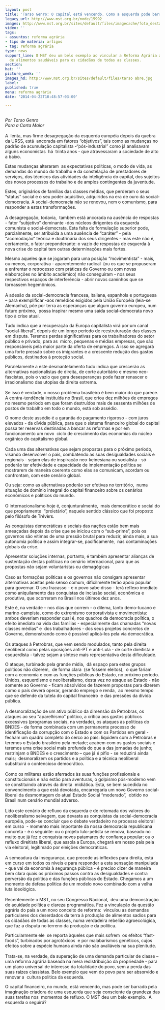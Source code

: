 ```yaml
---
layout: post
title: 'Tarso Genro: O capital está vencendo. Como a esquerda pode barrá-lo?'
legacy_url: http://www.mst.org.br/node/15992
images: http://www.mst.org.br/sites/default/files/imagecache/foto_destaque/tarso abre.jpg
video: ''
tags:
- assuntos: reforma agrária
- tipo de matéria: artigos
- tag: reforma agrária
type: news
support_line: O MST deu um belo exemplo ao vincular a Reforma Agrária ao tema da  produção
  de alimentos saudáveis para os cidadãos de todas as classes.
section: 
hat: ''
picture_week: ''
images_hd: http://www.mst.org.br/sites/default/files/tarso abre.jpg
label: 
published: true
menu: reforma agrária
date: '2014-04-22T10:48:57-03:00'

---
```

<p><br><em>Por&nbsp;Tarso&nbsp;Genro<br>Para a Carta Maior</em><br><br>A&nbsp; lenta, mas firme desagregação da esquerda européia depois da quebra da URSS, está&nbsp; ancorada em fatores “objetivos”, tais como as mudanças no padrão de acumulação capitalista -“pós-industrial” como já analisavam alguns economistas&nbsp; há&nbsp; trinta anos - que atravessaram a sociedade de alto a baixo.</p><p>Estas mudanças alteraram&nbsp; as expectativas políticas, o modo de vida, as demandas do mundo do trabalho e da constelação de prestadores de serviços, dos técnicos das atividades da inteligência do capital, dos sujeitos dos novos processos do trabalho e de amplos contingentes da juventude.</p><p>Estes, originários de famílias das classes médias, que perderam o seus “status” social e o seu poder aquisitivo, adquiridos na era de ouro da social-democracia. A social-democracia não se renovou, nem o comunismo, para responder a estas transformações.<br><br>A desagregação, todavia,&nbsp; também está ancorada na ausência de respostas - fator “subjetivo” dominante -dos núcleos dirigentes da esquerda comunista e social-democrata. Esta falta de formulação superior pode, parcialmente, ser atribuída a uma ausência de “caráter” - pela “acomodação” teórica e doutrinária dos seus dirigentes - mas este não é, certamente, o fator preponderante: o vazio de respostas de esquerda à nova crise do capital tem outras determinações mais fortes.</p><p>Mesmo aqueles que se jogaram para uma posição “movimentista” - mais, ou menos, corporativa - aparentemente radical&nbsp; (ou os que se propuseram a enfrentar o retrocesso com práticas de Governo ou com novas elaborações no âmbito acadêmico) não conseguiram - nos seus respectivos espaços de interferência - abrir novos caminhos que se tornassem hegemônicos.<br><br>A adesão da social-democracia francesa, italiana, espanhola e portuguesa – para exemplificar -aos remédios exigidos pela União Européia (leia-se Alemanha), põe por terra as esperanças que algum governo europeu, num futuro próximo,&nbsp; possa inspirar mesmo uma saída social-democrata novo tipo à crise atual.</p><p>Tudo indica que a recuperação da Europa capitalista virá por um canal “social-liberal”, depois de um longo período de reestruturação das classes em disputa. Teremos perdas significativas para os trabalhadores do setor público e privado, para as&nbsp; micro, pequenas e médias empresas, que são responsáveis pela maior parte da oferta de empregos. A isso se agregará uma forte pressão sobre os imigrantes e a crescente redução dos gastos públicos, destinados à proteção social.</p><p>Paralelamente a este desmantelamento tudo indica que crescerão as alternativas nacionalistas de direita, de corte autoritário e mesmo neo-fascistas, pois o vazio que gera desesperanças pode fazer renascer o irracionalismo das utopias da direita extrema.<br><br>Se isso é verdade, o nosso problema brasileiro é bem maior do que parece. A contra-tendência instituída no Brasil, que criou dez milhões de empregos no mesmo período em que foram destruídos mais de sessenta milhões de postos de trabalho em todo o mundo, está sob assédio.</p><p>O nome deste assédio é a garantia do pagamento rigoroso - com juros elevados - da dívida pública, para que o sistema financeiro global do capital possa ter reservas destinadas a bancar as reformas e por em funcionamento um novo&nbsp; ciclo de crescimento das economias do núcleo orgânico do capitalismo global.<br><br>Cada uma das alternativas que sejam propostas para o próximo período, visando desenvolver o país, combatendo as suas desigualdades sociais e regionais - sejam elas de inspiração neo-keinesiana ou socialista - só poderão ter efetividade e capacidade de implementação política se mostrarem de maneira coerente como elas se comunicam, acordam ou confrontam, com este cenário global.</p><p>Ou seja: como as alternativas poderão ser efetivas no território,&nbsp; numa situação de domínio integral do capital financeiro sobre os cenários econômicos e políticos do mundo.<br><br>O internacionalismo hoje é, conjunturalmente,&nbsp; mais democrático e social do que propriamente&nbsp; “proletário”, naquele sentido clássico que foi proposto pelo filósofo de Trévèrs.</p><p>As conquistas democráticas e sociais das nações estão bem mais ameaçadas depois da crise que se iniciou com o “sub-prime”, pois os governos são vítimas de uma pressão brutal para reduzir, ainda mais, a sua autonomia política e assim integrar-se, pacificamente,&nbsp; nas contaminações globais da crise.&nbsp;</p><p>Apresentar soluções internas, portanto, é também apresentar alianças de sustentação destas políticas no cenário internacional, para que as propostas não sejam voluntaristas ou demagógicas<br><br>Caso as formações políticas e os governos não consigam apresentar alternativas aceitas pelo senso comum, dificilmente terão apoio popular para governar. O seu fracasso - e o povo sabe disso - terá reflexo imediato como aniquilamento das conquistas de inclusão social, econômica e produtiva, que ocorreram no Brasil nos últimos dez anos.</p><p>Este é, na verdade – nos dias que correm - o dilema, tanto demo-tucano e marino-campista, como do extremismo corporativista e movimentista: ambos deveriam responder qual é, nos quadros da democracia política, o efeito imediato na vida das famílias - especialmente das chamadas “novas classes médias” e&nbsp; dos trabalhadores - dos seus projetos concretos de Governo, demonstrando como é possível aplicá-los pela via democrática.<br><br>Os ataques à Petrobras, que vem sendo modulados, tanto pela direita neoliberal como pelas oposições anti-PT e anti-Lula - de corte direitista e esquerdista - talvez sejam a síntese mais representativa desta dificuldade.</p><p>O ataque, turbinado pela grande mídia,&nbsp; dá espaço para estes grupos políticos não dizerem,&nbsp; de forma clara&nbsp; (se fossem eleitos),&nbsp; o que fariam com a economia e com as funções públicas do Estado, no próximo período. Unidos, esquerdismo e neoliberalismo, desta vez no ataque ao Estado - não somente ao Governo - ficam absolvidos de fazerem propostas para dizerem como o país deverá operar, gerando emprego e renda,&nbsp; ao mesmo tempo que se defende da tutela do capital financeiro&nbsp; e das pressões da dívida pública.<br><br>A desmoralização de um ativo público da dimensão da Petrobras, os ataques ao seu “aparelhismo” político, a crítica aos gastos públicos excessivos (programas sociais, na verdade), os ataques às políticas do BNDES - de forma combinada com um permanente processo de identificação da corrupção com o Estado e com os Partidos em geral - fecham um quadro completo do cerco ao país: liquidem com a Petrobras e teremos o Estado brasileiro pela metade; acabem com os gastos sociais e teremos uma crise social mais profunda do que a das jornadas de junho; restrinjam o BNDES e o crescimento – que já é pífio - se reduzirá ainda mais;&nbsp; desmoralizem os partidos e a política e a técnica neoliberal substituirá o contencioso democrático.<br><br>Como os militares estão aferrados às suas funções profissionais e constitucionais e não estão para aventuras, o golpismo pós-moderno vem se constituindo através da direita&nbsp; midiática. Esta, se bem sucedida no convencimento a que está devotada, encarregaria um novo Governo social-liberal da desmontagem do atual Estado Social “moderado”,&nbsp; obtido no Brasil num cenário mundial adverso.<br><br>Lido este cenário de refluxo da esquerda e de retomada dos valores do neoliberalismo selvagem, que devasta as conquistas da social-democracia européia, pode-se concluir que o debate verdadeiro no processo eleitoral em curso&nbsp; - momento mais importante da nossa democracia republicana concreta - é o seguinte: ou o projeto lulo-petista se renova, baseado no muito que já fez e conquista novos patamares de confiança popular; ou o refluxo direitista liberal, que assola a Europa, chegará em nosso país pela via eleitoral, legitimado por eleições democráticas.<br><br>A semeadura da insegurança, que precede as inflexões para direita, está em curso em todos os níveis e para responder a esta sensação manipulada - que vai da economia à segurança pública - é preciso dizer de maneira bem clara quais os próximos passos contra as desigualdades e contra perversão da política e das funções públicas do Estado. Chegamos a um momento de defesa política de um modelo novo combinado com a velha luta ideológica.<br><br>Recentemente o MST, no seu Congresso Nacional,&nbsp; deu uma demonstração de acuidade política e clareza programática. Fez a vinculação da questão agrária do país a um novo conceito de reforma:&nbsp; vinculou as demandas particulares dos deserdados da terra à produção de alimentos sadios para os cidadãos de todas as classes, numa verdadeira rebelião agroecológica, que faz a disputa no terreno da produção e da política.</p><p>Particularmente ele&nbsp; se reporta àqueles que mais sofrem&nbsp; os efeitos “fast-foods”, turbinados por agrotóxicos&nbsp; e por malabarismos genéticos, cujos efeitos sobre a espécie humana ainda não são avaliáveis na sua plenitude.<br><br>Trata-se, na verdade, da superação de uma demanda particular de classe – uma reforma agrária baseada na mera redistribuição da propriedade - para um plano universal de interesse da totalidade do povo, sem a perda das suas raízes classistas. Belo exemplo que vem do povo para ser absorvido e renovar a&nbsp; cultura política da esquerda.&nbsp;</p><p>O capital financeiro, no mundo, está vencendo, mas pode ser barrado pela imaginação criadora de uma esquerda que seja consciente da grandeza das suas tarefas nos&nbsp; momentos de refluxo. O MST deu um belo exemplo.&nbsp; A esquerda o seguirá?</p>
